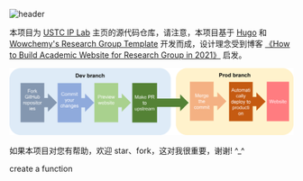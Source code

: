 

![header](assets/media/logo.png)

本项目为 [USTC IP Lab](https://ustc-ip-lab.github.io/) 主页的源代码仓库，请注意，本项目基于 [Hugo](https://github.com/gohugoio/hugo) 和 [Wowchemy's Research Group Template](https://wowchemy.com/templates/) 开发而成，设计理念受到博客 [《How to Build Academic Website for Research Group in 2021》](https://jedyang.com/post/how-to-build-academic-research-group-website-in-2021/) 启发。


!['overall workfow'](./flow.png "overall workflow")

如果本项目对您有帮助，欢迎 star、fork，这对我很重要，谢谢! ^_^


create a function
